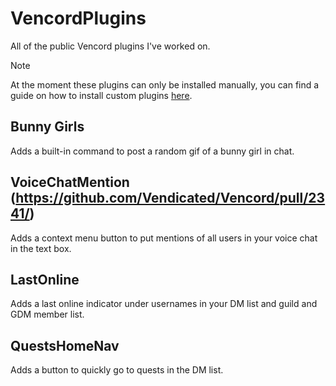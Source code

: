 # VencordPlugins
All of the public Vencord plugins I've worked on.

> [!NOTE]
> At the moment these plugins can only be installed manually, you can find a guide on how to install custom plugins [here](https://docs.vencord.dev/installing/custom-plugins/).

## Bunny Girls
Adds a built-in command to post a random gif of a bunny girl in chat.

## VoiceChatMention (https://github.com/Vendicated/Vencord/pull/2341/)
Adds a context menu button to put mentions of all users in your voice chat in the text box.

## LastOnline
Adds a last online indicator under usernames in your DM list and guild and GDM member list.

## QuestsHomeNav
Adds a button to quickly go to quests in the DM list.